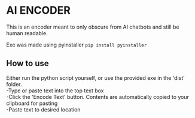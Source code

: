 # AI ENCODER
This is an encoder meant to only obscure from AI chatbots and still be human readable.  
  
Exe was made using pyinstaller `pip install pyinstaller`  
  
## How to use
Either run the python script yourself, or use the provided exe in the 'dist' folder.  
 -Type or paste text into the top text box  
 -Click the 'Encode Text' button. Contents are automatically copied to your clipboard for pasting  
 -Paste text to desired location

